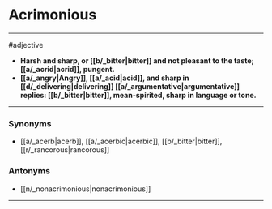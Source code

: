# Acrimonious
---
#adjective
- **Harsh and sharp, or [[b/_bitter|bitter]] and not pleasant to the taste; [[a/_acrid|acrid]], pungent.**
- **[[a/_angry|Angry]], [[a/_acid|acid]], and sharp in [[d/_delivering|delivering]] [[a/_argumentative|argumentative]] replies: [[b/_bitter|bitter]], mean-spirited, sharp in language or tone.**
---
### Synonyms
- [[a/_acerb|acerb]], [[a/_acerbic|acerbic]], [[b/_bitter|bitter]], [[r/_rancorous|rancorous]]
### Antonyms
- [[n/_nonacrimonious|nonacrimonious]]
---
